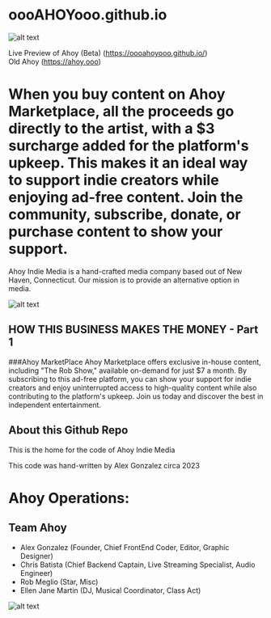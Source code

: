 # oooAHOYooo.github.io

![alt text](https://oooahoyooo.github.io/assets/u_ahoy23.png)


Live Preview of Ahoy (Beta) (https://oooahoyooo.github.io/)
<br>
Old Ahoy (https://ahoy.ooo)

# When you buy content on Ahoy Marketplace, all the proceeds go directly to the artist, with a $3 surcharge added for the platform's upkeep. This makes it an ideal way to support indie creators while enjoying ad-free content. Join the community, subscribe, donate, or purchase content to show your support.

Ahoy Indie Media is a hand-crafted media company based out of New Haven, Connecticut. 
Our mission is to provide an alternative option in media.

![alt text](https://oooahoyooo.github.io/images/Ahoy-Indie-Media---The-Rob-Show---Season-2---Episode-1---2023.jpg)



## HOW THIS BUSINESS MAKES THE MONEY - Part 1

###Ahoy MarketPlace
Ahoy Marketplace offers exclusive in-house content, including "The Rob Show," available on-demand for just $7 a month. By subscribing to this ad-free platform, you can show your support for indie creators and enjoy uninterrupted access to high-quality content while also contributing to the platform's upkeep. Join us today and discover the best in independent entertainment.


## About this Github Repo

This is the home for the code of Ahoy Indie Media

This code was hand-written by Alex Gonzalez circa 2023


# Ahoy Operations:


## Team Ahoy
- Alex Gonzalez (Founder, Chief FrontEnd Coder, Editor, Graphic Designer)
- Chris Batista (Chief Backend Captain, Live Streaming Specialist, Audio Engineer)
- Rob Meglio (Star, Misc)
- Ellen Jane Martin (DJ, Musical Coordinator, Class Act)


![alt text](https://oooahoyooo.github.io/assets/u_ahoy23.png)
